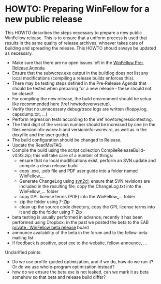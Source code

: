 HOWTO: Preparing WinFellow for a new public release
===================================================

This HOWTO describes the steps necessary to prepare a new public WinFellow release. This is to ensure that a uniform process is used that results in the same quality of release archives, whoever takes care of building and spreading the release. This HOWTO should always be updated as necessary.

* Make sure that there are no open issues left in the [WinFellow Pre-Release Agenda](https://sourceforge.net/p/fellow/internal-pre-release-agenda)
* Ensure that the subwcrev.exe output in the buildlog does not list any local modifications (compiling a release builds enforces this).
* There may be testing steps defined in the Pre-Release Agenda that should be tested when preparing for a new release - these should not be closed!
* For compiling the new release, the build environment should be setup like recommended here (\ref howtodevenvsetup).
* Verify that no unnecessary debug/trace logs are written (floppy.log, capsdump.txt, ...)
* Perform regression tests according to the \ref howtoregressiontesting.
* The third digit of the version number should be increased by one (in the files versioninfo-wcrev.h and versioninfo-wcrev.rc, as well as in the doxyfile and the user guide).
* The build configuration should be changed to Release.
* Update the ReadMe/FAQ.
* Compile the build using the script collection CompileReleaseBuild-v0.93.zip; this will take care of a number of things:
  - ensure that no local modifications exist, perform an SVN update and compile a clean release build
  - copy .exe, .pdb file and PDF user guide into a folder named WinFellow_...
  - Generate ChangeLog using [svn2cl](http://sites.google.com/site/kzmizzz/svn2clwin-en);
    ensure that SVN revisions are included in the resulting file; copy the ChangeLog.txt into the WinFellow_... folder
  - copy GPL license terms (PDF) into the WinFellow_... folder
  - zip the folder using 7-Zip
  - clean up the source code directory, copy the GPL license terms into it and zip the folder using 7-Zip
* beta testing is usually performed in advance; recently it has been performed using Dropbox; in the past we posted the beta to the EAB 
  [private : WinFellow beta release](http://eab.abime.net/forumdisplay.php?f=60) board
* announce availability of the beta in the forum and to the fellow-beta mailing list
* If feedback is positive, post exe to the website, fellow-announce, ... 
  
Unclarified points:
* Do we use profile-guided optimization, and if we do, how do we run it? Or do we use whole-program optimization instead?
* how do we ensure the beta exe is not leaked, can we mark it as beta somehow so that beta and release build differ?